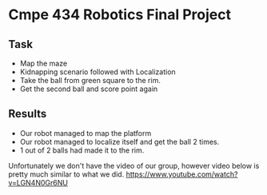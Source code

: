 # Cmpe 434 Robotics Final Project
## Task
- Map the maze
- Kidnapping scenario followed with Localization
- Take the ball from green square to the rim.
- Get the second ball and score point again
## Results
- Our robot managed to map the platform 
- Our robot managed to localize itself and get the ball 2 times.
- 1 out of 2 balls had made it to the rim.

Unfortunately we don't have the video of our group, however video below is pretty much similar to what we did.
https://www.youtube.com/watch?v=LGN4N0Gr6NU
